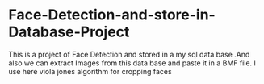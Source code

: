 # Face-Detection-and-store-in-Database-Project
This is a project of Face Detection and stored in a my sql data base .And also we can extract Images from this data base and paste it in a BMF file.
I use here viola jones algorithm for cropping faces 
